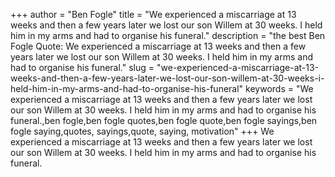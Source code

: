 +++
author = "Ben Fogle"
title = "We experienced a miscarriage at 13 weeks and then a few years later we lost our son Willem at 30 weeks. I held him in my arms and had to organise his funeral."
description = "the best Ben Fogle Quote: We experienced a miscarriage at 13 weeks and then a few years later we lost our son Willem at 30 weeks. I held him in my arms and had to organise his funeral."
slug = "we-experienced-a-miscarriage-at-13-weeks-and-then-a-few-years-later-we-lost-our-son-willem-at-30-weeks-i-held-him-in-my-arms-and-had-to-organise-his-funeral"
keywords = "We experienced a miscarriage at 13 weeks and then a few years later we lost our son Willem at 30 weeks. I held him in my arms and had to organise his funeral.,ben fogle,ben fogle quotes,ben fogle quote,ben fogle sayings,ben fogle saying,quotes, sayings,quote, saying, motivation"
+++
We experienced a miscarriage at 13 weeks and then a few years later we lost our son Willem at 30 weeks. I held him in my arms and had to organise his funeral.
